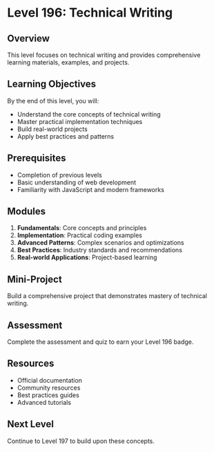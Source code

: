 # Level 196: Technical Writing

## Overview
This level focuses on technical writing and provides comprehensive learning materials, examples, and projects.

## Learning Objectives
By the end of this level, you will:
- Understand the core concepts of technical writing
- Master practical implementation techniques
- Build real-world projects
- Apply best practices and patterns

## Prerequisites
- Completion of previous levels
- Basic understanding of web development
- Familiarity with JavaScript and modern frameworks

## Modules
1. **Fundamentals**: Core concepts and principles
2. **Implementation**: Practical coding examples
3. **Advanced Patterns**: Complex scenarios and optimizations
4. **Best Practices**: Industry standards and recommendations
5. **Real-world Applications**: Project-based learning

## Mini-Project
Build a comprehensive project that demonstrates mastery of technical writing.

## Assessment
Complete the assessment and quiz to earn your Level 196 badge.

## Resources
- Official documentation
- Community resources
- Best practices guides
- Advanced tutorials

## Next Level
Continue to Level 197 to build upon these concepts.
